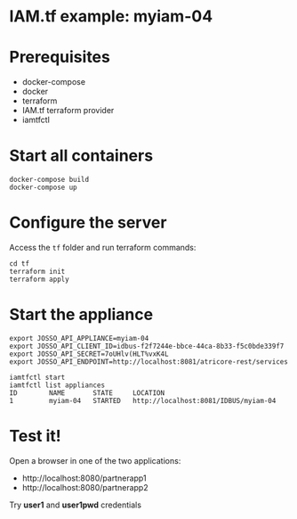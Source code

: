 # IAM.tf example: myiam-04

# Prerequisites

* docker-compose
* docker
* terraform
* IAM.tf terraform provider
* iamtfctl

# Start all containers

```
docker-compose build
docker-compose up
```
# Configure the server

Access the `tf` folder and run terraform commands:

```
cd tf
terraform init
terraform apply
```

# Start the appliance

```
export JOSSO_API_APPLIANCE=myiam-04
export JOSSO_API_CLIENT_ID=idbus-f2f7244e-bbce-44ca-8b33-f5c0bde339f7
export JOSSO_API_SECRET=7oUHlv(HLT%vxK4L
export JOSSO_API_ENDPOINT=http://localhost:8081/atricore-rest/services

iamtfctl start
iamtfctl list appliances
ID        NAME       STATE     LOCATION
1         myiam-04   STARTED   http://localhost:8081/IDBUS/myiam-04
```
# Test it!

Open a browser in one of the two applications: 

* http://localhost:8080/partnerapp1
* http://localhost:8080/partnerapp2

Try **user1** and **user1pwd** credentials